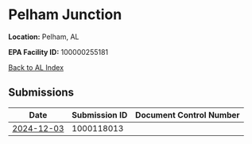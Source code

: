 # Pelham Junction

**Location:** Pelham, AL

**EPA Facility ID:** 100000255181

[Back to AL Index](../../index.md)

## Submissions

| Date | Submission ID | Document Control Number |
|------|--------------|-------------------------|
| [2024-12-03](submissions/1000118013.md) | 1000118013 |  |
